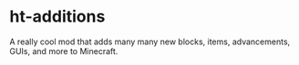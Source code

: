 # ht-additions
A really cool mod that adds many many new blocks, items, advancements, GUIs, and more to Minecraft.

